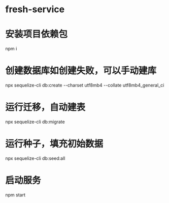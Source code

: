 # fresh-service

# 安装项目依赖包
npm i

# 创建数据库如创建失败，可以手动建库
npx sequelize-cli db:create --charset utf8mb4 --collate utf8mb4_general_ci

# 运行迁移，自动建表
npx sequelize-cli db:migrate

# 运行种子，填充初始数据
npx sequelize-cli db:seed:all

# 启动服务
npm start